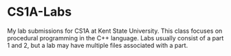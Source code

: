 # CS1A-Labs
My lab submissions for CS1A at Kent State University. This class focuses on procedural programming in the C++ language. Labs usually consist of a part 1 and 2, but a lab may have multiple files associated with a part. 
